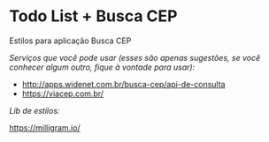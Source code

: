 # Todo List + Busca CEP

Estilos para aplicação Busca CEP

*Serviços que você pode usar (esses são apenas sugestões, se você conhecer algum outro, fique à vontade para usar):*

- http://apps.widenet.com.br/busca-cep/api-de-consulta
- https://viacep.com.br/

*Lib de estilos:*

https://milligram.io/

